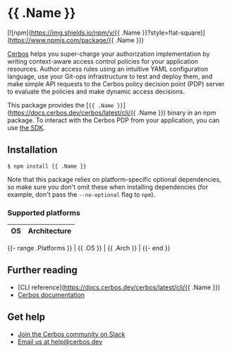 # {{ .Name }}

[![npm](https://img.shields.io/npm/v/{{ .Name }}?style=flat-square)](https://www.npmjs.com/package/{{ .Name }})

[Cerbos](https://cerbos.dev) helps you super-charge your authorization implementation by writing context-aware access control policies for your application resources.
Author access rules using an intuitive YAML configuration language, use your Git-ops infrastructure to test and deploy them, and make simple API requests to the Cerbos policy decision point (PDP) server to evaluate the policies and make dynamic access decisions.

This package provides the [`{{ .Name }}`](https://docs.cerbos.dev/cerbos/latest/cli/{{ .Name }}) binary in an npm package.
To interact with the Cerbos PDP from your application, you can use [the SDK](https://github.com/cerbos/cerbos-sdk-javascript).

## Installation

```console
$ npm install {{ .Name }}
```

Note that this package relies on platform-specific optional dependencies, so make sure you don't omit these when installing dependencies (for example, don't pass the `--no-optional` flag to `npm`).

### Supported platforms

| OS | Architecture |
|---|---|
{{- range .Platforms }}
| {{ .OS }} | {{ .Arch }} |
{{- end }}

## Further reading

- [CLI reference](https://docs.cerbos.dev/cerbos/latest/cli/{{ .Name }})
- [Cerbos documentation](https://docs.cerbos.dev)

## Get help

- [Join the Cerbos community on Slack](http://go.cerbos.io/slack)
- [Email us at help@cerbos.dev](mailto:help@cerbos.dev)
